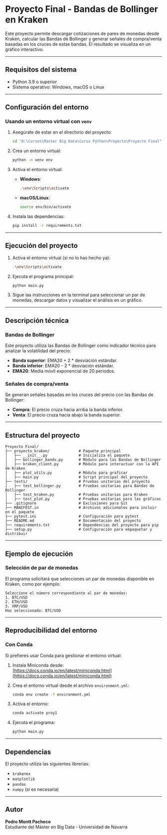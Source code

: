 # Proyecto Final - Bandas de Bollinger en Kraken

Este proyecto permite descargar cotizaciones de pares de monedas desde Kraken, calcular las Bandas de Bollinger y generar señales de compra/venta basadas en los cruces de estas bandas. El resultado se visualiza en un gráfico interactivo.

---

## **Requisitos del sistema**
- Python 3.9 o superior
- Sistema operativo: Windows, macOS o Linux

---

## **Configuración del entorno**

### **Usando un entorno virtual con `venv`**
1. Asegúrate de estar en el directorio del proyecto:
   ```bash
   cd "D:\Cursos\Master Big Data\Curso Python\Proyecto\Proyecto Final"
   ```

2. Crea un entorno virtual:
   ```bash
   python -m venv env
   ```

3. Activa el entorno virtual:
   - **Windows**:
     ```bash
     .\env\Scripts\activate
     ```
   - **macOS/Linux**:
     ```bash
     source env/bin/activate
     ```

4. Instala las dependencias:
   ```bash
   pip install -r requirements.txt
   ```

---

## **Ejecución del proyecto**

1. Activa el entorno virtual (si no lo has hecho ya):
   ```bash
   .\env\Scripts\activate
   ```

2. Ejecuta el programa principal:
   ```bash
   python main.py
   ```

3. Sigue las instrucciones en la terminal para seleccionar un par de monedas, descargar datos y visualizar el análisis en un gráfico.

---

## **Descripción técnica**

### **Bandas de Bollinger**
Este proyecto utiliza las Bandas de Bollinger como indicador técnico para analizar la volatilidad del precio:
- **Banda superior**: EMA20 + 2 * desviación estándar.
- **Banda inferior**: EMA20 - 2 * desviación estándar.
- **EMA20**: Media móvil exponencial de 20 periodos.

### **Señales de compra/venta**
Se generan señales basadas en los cruces del precio con las Bandas de Bollinger:
- **Compra**: El precio cruza hacia arriba la banda inferior.
- **Venta**: El precio cruza hacia abajo la banda superior.

---

## **Estructura del proyecto**

```plaintext
Proyecto Final/
├── proyecto_kraken/             # Paquete principal
│   ├── __init__.py              # Inicializa el paquete
│   ├── bollinger_bands.py       # Módulo para las Bandas de Bollinger
│   ├── kraken_client.py         # Módulo para interactuar con la API de Kraken
│   ├── plot_utils.py            # Módulo para graficar
│   ├── main.py                  # Script principal del proyecto
├── tests/                       # Pruebas unitarias del proyecto
│   ├── test_bollinger.py        # Pruebas unitarias para Bandas de Bollinger
│   ├── test_kraken.py           # Pruebas unitarias para Kraken
│   ├── test_plot.py             # Pruebas unitarias para las gráficas
├── .gitignore                   # Exclusiones para Git
├── MANIFEST.in                  # Archivos adicionales para incluir en el paquete
├── pytest.ini                   # Configuración para pytest
├── README.md                    # Documentación del proyecto
├── requirements.txt             # Dependencias del proyecto para pip
├── setup.py                     # Configuración para empaquetar y distribuir
```

---

## **Ejemplo de ejecución**

### **Selección de par de monedas**
El programa solicitará que selecciones un par de monedas disponible en Kraken, como por ejemplo:
```plaintext
Seleccione el número correspondiente al par de monedas:
1. BTC/USD
2. ETH/USD
3. XRP/USD
Has seleccionado: BTC/USD
```

---

## **Reproducibilidad del entorno**

### **Con Conda**
Si prefieres usar Conda para gestionar el entorno virtual:
1. Instala Miniconda desde: [https://docs.conda.io/en/latest/miniconda.html](https://docs.conda.io/en/latest/miniconda.html)
2. Crea el entorno virtual desde el archivo `environment.yml`:
   ```bash
   conda env create -f environment.yml
   ```
3. Activa el entorno:
   ```bash
   conda activate proy1
   ```

4. Ejecuta el programa:
   ```bash
   python main.py
   ```

---

## **Dependencias**
El proyecto utiliza las siguientes librerías:
- `krakenex`
- `matplotlib`
- `pandas`
- `numpy` (si es necesaria)

---

## **Autor**
**Pedro Montt Pacheco**  
Estudiante del Máster en Big Data - Universidad de Navarra